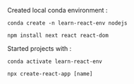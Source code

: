 Created local conda environment :

`conda create -n learn-react-env nodejs`

`npm install next react react-dom`

Started projects with :

`conda activate learn-react-env`

`npx create-react-app [name]`
